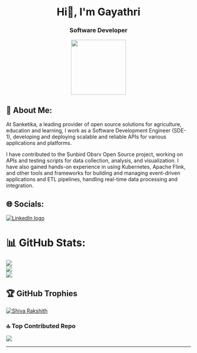 <h1 align="center">Hi👋, I'm Gayathri</h1>
<h3 align="center"> Software Developer </h3>

<p align="center">
    <img src="https://media.giphy.com/media/v1.Y2lkPTc5MGI3NjExczFkZ3V1NGZpczJkemU3dHZpMWthODdkZGVsemNlZnVrbWhqenRobyZlcD12MV9pbnRlcm5hbF9naWZfYnlfaWQmY3Q9Zw/j7k6JOp8LufhXspVfu/giphy.gif" width="150">
</p>

## 💫 About Me:
At Sanketika, a leading provider of open source solutions for agriculture, education and learning, I work as a Software Development Engineer (SDE-1), developing and deploying scalable and reliable APIs for various applications and platforms. 

I have contributed to the Sunbird Obsrv Open Source project, working on APIs and testing scripts for data collection, analysis, and visualization. I have also gained hands-on experience in using Kubernetes, Apache Flink, and other tools and frameworks for building and managing event-driven applications and ETL pipelines, handling real-time data processing and integration.

## 🌐 Socials:
<p align="center">

<a href="https://www.linkedin.com/in/gayathri-rajavarapu"><img src="https://img.shields.io/badge/LinkedIn-0077B5?style=for-the-badge&logo=linkedin&logoColor=white" alt="LinkedIn logo" /></a>
 
</p>


# 📊 GitHub Stats:
![](https://github-readme-stats.vercel.app/api?username=GayathriSrividya&theme=highcontrast&hide_border=false&include_all_commits=false&count_private=false)<br/>
![](https://github-readme-streak-stats.herokuapp.com/?user=GayathriSrividya&theme=highcontrast&hide_border=false)<br/>
![](https://github-readme-stats.vercel.app/api/top-langs/?username=GayathriSrividya&theme=highcontrast&hide_border=false&include_all_commits=false&count_private=false&layout=compact)

## 🏆 GitHub Trophies
<p align="left"> <a href="https://github.com/ryo-ma/github-profile-trophy"><img src="https://github-profile-trophy.vercel.app/?username=GayathriSrividya" alt="Shiva Rakshith" /></a> </p>

### 🔝 Top Contributed Repo
![](https://github-contributor-stats.vercel.app/api?username=GayathriSrividya&limit=5&theme=algolia&combine_all_yearly_contributions=true)

---
